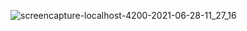
![screencapture-localhost-4200-2021-06-28-11_27_16](https://user-images.githubusercontent.com/81008413/123587465-f614ec80-d803-11eb-98ba-cb5fddf9e231.png)
